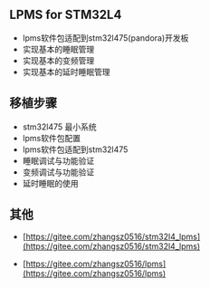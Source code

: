## LPMS for STM32L4

- lpms软件包适配到stm32l475(pandora)开发板
- 实现基本的睡眠管理
- 实现基本的变频管理
- 实现基本的延时睡眠管理

## 移植步骤
- stm32l475 最小系统
- lpms软件包配置
- lpms软件包适配到stm32l475
- 睡眠调试与功能验证
- 变频调试与功能验证
- 延时睡眠的使用

## 其他

- [https://gitee.com/zhangsz0516/stm32l4_lpms](https://gitee.com/zhangsz0516/stm32l4_lpms)

- [https://gitee.com/zhangsz0516/lpms](https://gitee.com/zhangsz0516/lpms)

